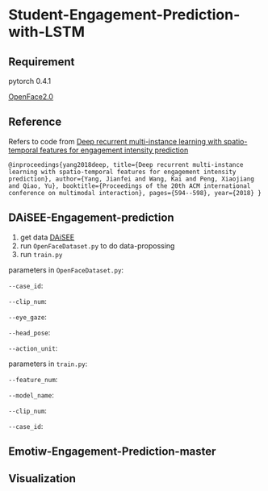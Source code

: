 # Student-Engagement-Prediction-with-LSTM

## Requirement
pytorch 0.4.1 

[OpenFace2.0](https://github.com/TadasBaltrusaitis/OpenFace)


## Reference
Refers to code from [Deep recurrent multi-instance learning with spatio-temporal features for engagement intensity prediction](https://github.com/Marsrocky/Emotiw-Engagement-Prediction)

`@inproceedings{yang2018deep,
  title={Deep recurrent multi-instance learning with spatio-temporal features for engagement intensity prediction},
  author={Yang, Jianfei and Wang, Kai and Peng, Xiaojiang and Qiao, Yu},
  booktitle={Proceedings of the 20th ACM international conference on multimodal interaction},
  pages={594--598},
  year={2018}
}`

## DAiSEE-Engagement-prediction
1. get data [DAiSEE](https://1drv.ms/u/s!AlNr8dt6DdBheqERS3X2-KSUeeY?e=lrlTih)
2. run `OpenFaceDataset.py` to do data-propossing
3. run `train.py`

parameters in `OpenFaceDataset.py`:

`--case_id`:

`--clip_num`:

`--eye_gaze`:

`--head_pose`:

`--action_unit`:

parameters in `train.py`:

`--feature_num`:

`--model_name`:

`--clip_num`:

`--case_id`:

## Emotiw-Engagement-Prediction-master

## Visualization
